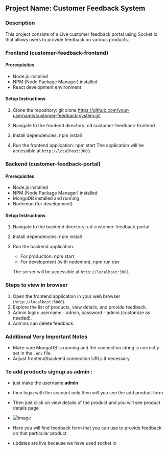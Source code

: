 ## Project Name: Customer Feedback System

### Description
This project consists of a Live customer feedback portal using Socket.io that allows users to provide feedback on various products.

### Frontend (customer-feedback-frontend)

#### Prerequisites
- Node.js installed
- NPM (Node Package Manager) installed
- React development environment

#### Setup Instructions
1. Clone the repository:
   git clone https://github.com/your-username/customer-feedback-system.git

2. Navigate to the frontend directory:
   cd customer-feedback-frontend

3. Install dependencies:
   npm install

4. Run the frontend application:
   npm start
   The application will be accessible at `http://localhost:3000`.

### Backend (customer-feedback-portal)

#### Prerequisites
- Node.js installed
- NPM (Node Package Manager) installed
- MongoDB installed and running
- Nodemon (for development)

#### Setup Instructions
1. Navigate to the backend directory:
   cd customer-feedback-portal

2. Install dependencies:
   npm install

3. Run the backend application:
   - For production:
     npm start
   - For development (with nodemon):
     npm run dev
     
   The server will be accessible at `http://localhost:3001`.

### Steps to view in browser
1. Open the frontend application in your web browser (`http://localhost:3000`).
2. Explore the list of products, view details, and provide feedback.
3. Admin login: username - admin, password - admin (customize as needed).
4. Admins can delete feedback.

### Additional Very Important Notes
- Make sure MongoDB is running and the connection string is correctly set in the `.env` file.
- Adjust frontend/backend connection URLs if necessary.

### To add products signup as admin :
- just make the username **admin**
- then login with the account only then will you see the add product form
- Then just click on view details of the product and you will see product details page
- ![image](https://github.com/RohitSingh555/Customer-feedback-portal/assets/106096232/7a0fc6dc-7cd3-487d-be9e-8052872ec73e)

- Here you will find feedback form that you can use to provide feedback on that particular product
- updates are live because we have used socket.io
